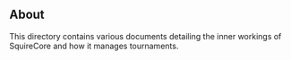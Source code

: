 ## About
This directory contains various documents detailing the inner workings of SquireCore and how it manages tournaments.
